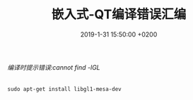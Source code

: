 ﻿---
layout: post
title:  "嵌入式-QT编译错误汇编"
date:   2019-1-31 15:50:00 +0200
categories: 嵌入式
---

###### 编译时提示错误:cannot find -lGL  
```
sudo apt-get install libgl1-mesa-dev
```  
 
